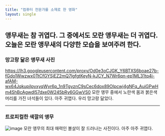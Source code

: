 ```yaml
---
title: "컴퓨터 전문가를 소재로 한 영화"
layout: single
---
```


앵무새는 참 귀엽다. 그 중에서도 모란 앵무새는 더 귀엽다. 오늘은 모란 앵무새의 다양한 모습을 보여주려 한다. 
---
### 망고랑 닮은 앵무새 사진 
https://lh3.googleusercontent.com/proxy/Od0e3oCJGK_Y6BTXS6boae27b-fGdo1Wwzwx0TtCfGYSjEZ2mQ7lgfgtKeyN-kJCY_N7Wr6qn-ep1ML31tq4i-afAM-wx64JqkupilpyxyqWyr6p_1n9TgyznC9sCec6dox89OIpcwj4gNFq_AuiGPwHm4ShBcAgwdl57dxe0W245bRy6GGwVS0
모란 앵무 중에서 노란색 몸과 붉은색 머리를 가진 녀석들이 있다. 아주 귀엽다. 우리 망고랑 닮았다. 

---
### 트로피컬한 색깔의 앵무 
![image](https://user-images.githubusercontent.com/79955855/118218896-53064e80-b4b3-11eb-8f26-1599f4d91ea1.png)
모란 앵무의 최대 매력인 볼살이 잘 드러나는 사진이다. 아주 아주 귀엽다.


